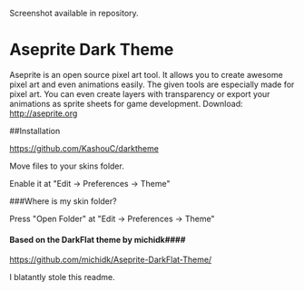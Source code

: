 Screenshot available in repository.

# Aseprite Dark Theme

Aseprite is an open source pixel art tool. It allows you to create awesome pixel art and even animations easily. The given tools are especially made for pixel art. You can even create layers with transparency or export your animations as sprite sheets for game development.
Download: http://aseprite.org

##Installation

https://github.com/KashouC/darktheme

Move files to your skins folder.

Enable it at "Edit -> Preferences -> Theme"

###Where is my skin folder?

Press "Open Folder" at "Edit -> Preferences -> Theme"

#### Based on the DarkFlat theme by michidk####

https://github.com/michidk/Aseprite-DarkFlat-Theme/

I blatantly stole this readme.